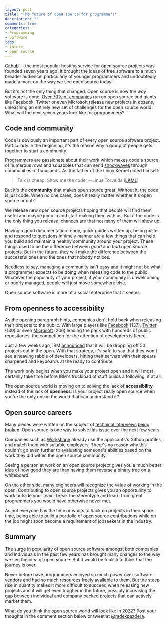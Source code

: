 ```yaml
---
layout: post
title: "The future of open source for programmers"
description: ""
comments: true
categories:
- Programming
- Software
tags:
- future
- open source
---
```


[Github](https://github.com) -- the most popular hosting service for open
source projects was founded seven years ago. It brought the ideas of free
software to a much broader audience, particularly of younger programmers and
undoubtedly made a mark on the way we see open source today.

But it's not the only thing that changed. Open source is now _the way_ software
is done. [Over 70% of companies](https://www.blackducksoftware.com/future-of-open-source)
run on open source and giants like Facebook, Twitter or even Microsoft release
new projects in dozens, unleashing an entirely new set of challenges for the
open source world. What will the next seven years look like for programmers?

## Code and community

Code is obviously an important part of every open source software project.
Particularly in the beginning, it's the reason why a group of people gets
together to start a community.

Programmers are passionate about their work which makes code a source of
numerous rows and squabbles that can send
[shockwaves](http://www.linuxinsider.com/story/81262.html) through communities
of thousands. As the father of the Linux Kernel noted himself:

> Talk is cheap. Show me the code.
> —Linus Torvalds ([LKML](https://lkml.org/lkml/2000/8/25/132 "Linus Torvalds's famous quote"))

But it's the **community** that makes open source great. Without it, the code
is just code. When no one cares, does it really matter whether it's open source
or not?

We release new open source projects hoping that people will find them useful and
maybe jump in and start making them with us. But if the code is the only thing
you release, chances are that not many of them will show up.

Having a good documentation ready, quick guides written up, being polite and
respond to questions in timely manner are a few things that can help you build
and maintain a healthy community around your project. These things used to be
the difference between _good_ and _bad_ open source projects. But in the
future, they will make the difference between the successful ones and the ones
that nobody notices.

Needless to say, managing a community isn't easy and it might not be what a
programmer expects to be doing when releasing code to the public. Whatever
the popularity of your project, if your community is unwelcoming or poorly
managed, people will just move somewhere else.

Open source software is more of a social enterprise that it seems.

## From openness to accessibility

As the opening paragraph hints, companies don't hold back when releasing their
projects to the public. With large players like
[Facebook](https://github.com/facebook) (137),
[Twitter](https://github.com/twitter) (130) or even
[Microsoft](https://github.com/microsoft) (206) leading the pack with hundreds
of public repositories, the competition for the attention of developers is
fierce.

Just a few weeks ago, IBM
[announced](https://www.digitalnewsasia.com/business/ibm-launches-open-source-platform-to-release-50-projects-to-the-community)
that it will be dropping off 50 projects out in the open. With that strategy,
it's safe to say that they won't see a heaving rabble of developers, hitting
their servers with their spears sharpened and keyboards at the ready to
contribute.

The work only begins when you make your project open and it will most certainly
take time before IBM's truckload of stuff builds a following; if at all.

The open source world is moving on to solving the lack of **accessibility**
instead of the lack of **openness**. Is your project really open source when
you're the only one in the world that can understand it?

## Open source careers

Many pieces were written on the subject of [technical
interviews](http://thenextweb.com/entrepreneur/2014/03/11/technical-recruiting-broken-4-ways-hire-better/)
[being broken](http://erniemiller.org/2013/09/19/interviews-are-broken/). Open
source is one way to solve this issue over the next few years.

Companies such as [Workshape](https://www.workshape.io/) already use the
applicants's Github profiles and match them with suitable employers. There's no
reason why this couldn't go even further to evaluating someone's abilities
based on the work they did within the open source community.

Seeing a person at work on an open source project gives you a much better idea
of how good they are than having them reverse a binary tree on a whiteboard.

On the other side, many engineers will recognize the value of working in the
open. Contributing to open source projects gives you an opportunity
to work outside your team, break the stereotype and learn from great programmers
you would have otherwise never met.

As not everyone has the time or wants to hack on projects in their spare time,
being able to build a portfolio of open source contributions while on the job
might soon become a requirement of jobseekers in the industry.

## Summary

The surge in popularity of open source software amongst both companies and
individuals in the past few years has brought many changes to the way we see
the idea of open source. But it would be foolish to think that the journey is
over.

Never before have programmers enjoyed so much power over software vendors and
had so much resources freely available to them. But the steep rise in quantity
makes it more difficult to succeed when releasing new projects and it will get
even tougher in the future, possibly increasing the gap between individual and
company backed projects that can actively market them.

What do you think the open source world will look like in 2022? Post your
thoughts in the comment section below or tweet at
[@radekpazdera](https://twitter.com/radekpazdera).
